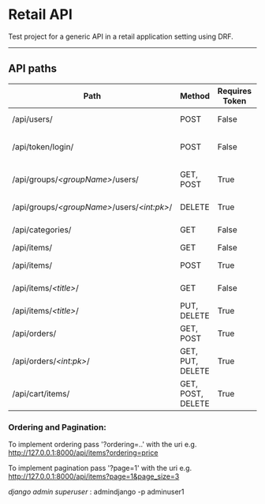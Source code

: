 # Retail API

Test project for a generic API in a retail application setting using DRF.

---

## API paths

| Path                             | Method | Requires Token | Description |
| -------------------------------- | ------ | -------------- | ----------- |
| /api/users/                      | POST   | False | create new user(register) |
| /api/token/login/                | POST   | False | get token for registered user |
| /api/groups/*\<groupName\>*/users/ | GET, POST | True | view group, add user to group |
| /api/groups/*\<groupName\>*/users/*\<int:pk\>*/ | DELETE | True | remove user from group |
| /api/categories/                 | GET    | False | list item categories |
| /api/items/                      | GET    | False | list items |
| /api/items/                      | POST   | True  | create new items |
| /api/items/*\<title\>*/            | GET    | False | retrieve single item |
| /api/items/*\<title\>*/            | PUT, DELETE | True | alter/delete item |
| /api/orders/      | GET, POST    | True  | list/create orders |
| /api/orders/*\<int:pk\>*/        | GET, PUT, DELETE   | True  | alter/delete order |
| /api/cart/items/               | GET, POST, DELETE | True | view, add-to, delete cart |


### Ordering and Pagination:

To implement ordering pass '?ordering=..' with the uri
e.g. http://127.0.0.1:8000/api/items?ordering=price

To implement pagination pass '?page=1' with the uri
e.g. http://127.0.0.1:8000/api/items?page=1&page_size=3


*django admin superuser* : admindjango -p adminuser1
